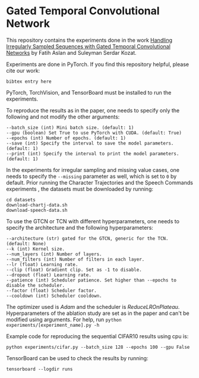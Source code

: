 # Gated Temporal Convolutional Network

This repository contains the experiments done in the work [Handling Irregularly Sampled Sequences with Gated
Temporal Convolutional Networks](https://arxiv.org) by Fatih Aslan and Suleyman Serdar Kozat.

Experiments are done in PyTorch. If you find this repository helpful, please cite our work:

```
bibtex entry here
```

PyTorch, TorchVision, and TensorBoard must be installed to run the experiments.

To reproduce the results as in the paper, one needs to specify only the following and not modify the other arguments:
```
--batch_size (int) Mini batch size. (default: 1)
--gpu (boolean) Set True to use PyTorch with CUDA. (default: True)
--epochs (int) Number of epochs. (default: 1)
--save (int) Specify the interval to save the model parameters. (default: 1)
--print (int) Specify the interval to print the model parameters. (default: 1)
```

In the experiments for irregular sampling and missing value cases, one needs to specify the `--missing` parameter as
 well, which is set to `0` by default. Prior running the Character Trajectories and the Speech Commands experiments
 , the datasets must be downloaded by running:
```
cd datasets
download-chartj-data.sh
download-speech-data.sh
```
 
To use the GTCN or TCN with different hyperparameters, one needs to specify the architecture and the
 following hyperparameters:
 
```
--architecture (str) gated for the GTCN, generic for the TCN. (default: None)
--k (int) Kernel size.
--num_layers (int) Number of layers.
--num_filters (int) Number of filters in each layer.
--lr (float) Learning rate.
--clip (float) Gradient clip. Set as -1 to disable.
--dropout (float) Learning rate.
--patience (int) Scheduler patience. Set higher than --epochs to disable the scheduler.
--factor (float) Scheduler factor.
--cooldown (int) Scheduler cooldown.
```
The optimizer used is _Adam_ and the scheduler is _ReduceLROnPlateau_. 
Hyperparameters of the ablation study are set as in the paper and can't be modified using arguments.
For help, run `python experiments/[experiment_name].py -h`

Example code for reproducing the sequential CIFAR10 results using cpu is:
```
python experiments/cifar.py --batch_size 128 --epochs 100 --gpu False
```

TensorBoard can be used to check the results by running:
```
tensorboard --logdir runs
```